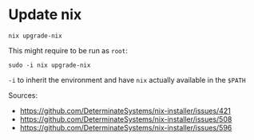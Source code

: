 # Update nix

```
nix upgrade-nix
```

This might require to be run as `root`:

```
sudo -i nix upgrade-nix
```

`-i` to inherit the environment and have `nix` actually available in the `$PATH`

Sources:

* <https://github.com/DeterminateSystems/nix-installer/issues/421>
* <https://github.com/DeterminateSystems/nix-installer/issues/508>
* <https://github.com/DeterminateSystems/nix-installer/issues/596>
